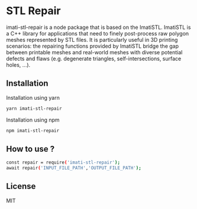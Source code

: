 # STL Repair

imati-stl-repair is a node package that is based on the ImatiSTL. ImatiSTL is a C++ library for applications that need to finely post-process raw polygon meshes represented by STL files. It is particularly useful in 3D printing scenarios: the repairing functions provided by ImatiSTL bridge the gap between printable meshes and real-world meshes with diverse potential defects and flaws (e.g. degenerate triangles, self-intersections, surface holes, ...).

## Installation
Installation using yarn
```sh
yarn imati-stl-repair
```
Installation using npm
```sh
npm imati-stl-repair
```

## How to use ?

```sh
const repair = require('imati-stl-repair');
await repair('INPUT_FILE_PATH','OUTPUT_FILE_PATH');
```

## License

MIT


   
